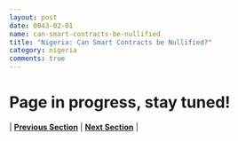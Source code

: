 ```yaml
---
layout: post
date: 0043-02-01
name: can-smart-contracts-be-nullified
title: "Nigeria: Can Smart Contracts be Nullified?"
category: nigeria
comments: true
---
```


# Page in progress, stay tuned!




| **[Previous Section](https://neo-project.github.io/global-blockchain-compliance-hub//nigeria/nigeria-dispute-resolution.html)** | **[Next Section]( https://neo-project.github.io/global-blockchain-compliance-hub//nigeria/nigeria-suggested-readings.html)** |
